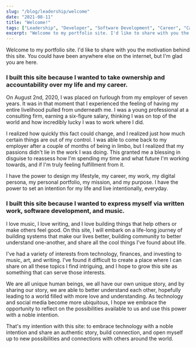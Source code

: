 ```yaml
---
slug: "/blog/leadership/welcome"
date: "2021-08-11"
title: "Welcome!"
tags: ["Leadership", "Developer", "Software Development", "Career", "Career Journey"]
excerpt: "Welcome to my portfolio site. I'd like to share with you the motivation behind this site. You could have been anywhere else on the internet, but I'm glad you are here."
---
```


Welcome to my portfolio site. I'd like to share with you the motivation behind this site. You could have been anywhere else on the internet, but I'm glad you are here.

### I built this site because I wanted to take ownership and accountability over my life and my career.

On August 2nd, 2020, I was placed on furlough from my employer of seven years. It was in that moment that I experienced the feeling of having my entire livelihood pulled from underneath me. I was a young professional at a consulting firm, earning a six-figure salary, thinking I was on top of the world and how incredibly lucky I was to work where I did.

I realized how quickly this fact could change, and I realized just how much certain things are out of my control. I was able to come back to my employer after a couple of months of being in limbo, but I realized that my passions didn't lie in the work I was doing. This granted me a blessing in disguise to reassess how I'm spending my time and what future I'm working towards, and if I'm truly feeling fulfillment from it.

I have the power to design my lifestyle, my career, my work, my digital persona, my personal portfolio, my mission, and my purpose. I have the power to set an intention for my life and live intentionally, everyday.

### I built this site because I wanted to express myself via written work, software development, and music.

I love music, I love writing, and I love building things that help others or make others feel good. On this site, I will embark on a life-long journey of building systems that make our lives better, building community to better understand one-another, and share all the cool things I’ve found about life.

I've had a variety of interests from technology, finances, and investing to music, art, and writing. I’ve found it difficult to create a place where I can share on all these topics I find intriguing, and I hope to grow this site as something that can serve those interests.

We are all unique human beings, we all have our own unique story, and by sharing our story, we are able to better understand each other, hopefully leading to a world filled with more love and understanding. As technology and social media become more ubiquitous, I hope we embrace the opportunity to reflect on the possibilities available to us and use this power with a noble intention.

That's my intention with this site: to embrace technology with a noble intention and share an authentic story, build connection, and open myself up to new possibilities and connections with others around the world.